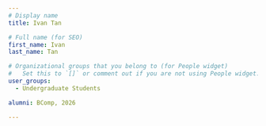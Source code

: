 ```yaml
---
# Display name
title: Ivan Tan

# Full name (for SEO)
first_name: Ivan
last_name: Tan

# Organizational groups that you belong to (for People widget)
#   Set this to `[]` or comment out if you are not using People widget.
user_groups:
  - Undergraduate Students

alumni: BComp, 2026

---
```

